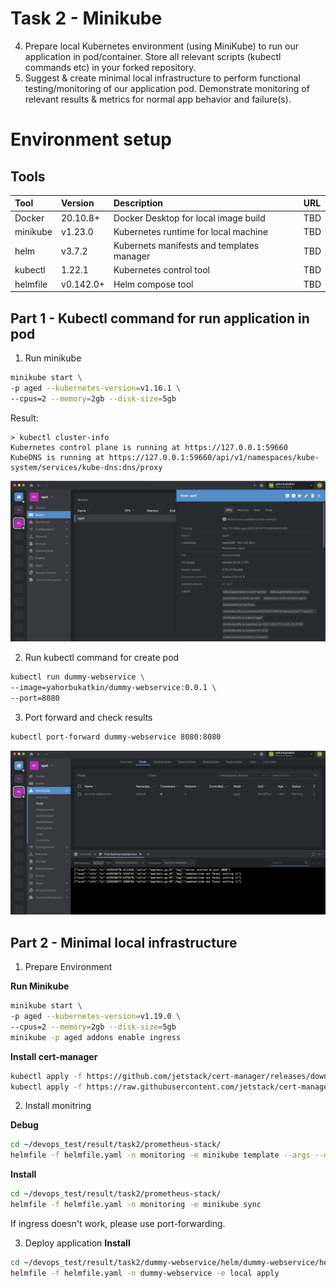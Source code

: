 # Task 2 - Minikube

4. Prepare local Kubernetes environment (using MiniKube) to run our application in pod/container. 
Store all relevant scripts (kubectl commands etc) in your forked repository.
5. Suggest & create minimal local infrastructure to perform functional testing/monitoring of our application pod.
Demonstrate monitoring of relevant results & metrics for normal app behavior and failure(s).

# Environment setup

## Tools
| Tool | Version | Description | URL |
| :--- | :------ | :---------- | :-- | 
| Docker| 20.10.8+ | Docker Desktop for local image build | TBD |
| minikube | v1.23.0 | Kubernetes runtime for local machine | TBD |
| helm | v3.7.2 | Kubernets manifests and templates manager | TBD |
| kubectl | 1.22.1 | Kubernetes control tool| TBD |
| helmfile | v0.142.0+ | Helm compose tool | TBD |

## Part 1 - Kubectl command for run application in pod

1. Run minikube
```bash
minikube start \
-p aged --kubernetes-version=v1.16.1 \
--cpus=2 --memory=2gb --disk-size=5gb
```

Result: 
```
> kubectl cluster-info
Kubernetes control plane is running at https://127.0.0.1:59660
KubeDNS is running at https://127.0.0.1:59660/api/v1/namespaces/kube-system/services/kube-dns:dns/proxy
```
![Alt text](/result/task2/images/minikube_version.png?raw=true "Kubernetes version")

2. Run kubectl command for create pod

```bash
kubectl run dummy-webservice \
--image=yahorbukatkin/dummy-webservice:0.0.1 \
--port=8080
```

3. Port forward and check results
```bash
kubectl port-forward dummy-webservice 8080:8080
```
![Alt text](/result/task2/images/port_forward.png?raw=true "Port forward")

## Part 2 - Minimal local infrastructure

1. Prepare Environment

**Run Minikube**
```bash
minikube start \
-p aged --kubernetes-version=v1.19.0 \
--cpus=2 --memory=2gb --disk-size=5gb
minikube -p aged addons enable ingress
```
**Install cert-manager**
```bash
kubectl apply -f https://github.com/jetstack/cert-manager/releases/download/v1.5.3/cert-manager.yaml
kubectl apply -f https://raw.githubusercontent.com/jetstack/cert-manager/release-0.6/deploy/manifests/00-crds.yaml
```

2. Install monitring

**Debug**
```bash
cd ~/devops_test/result/task2/prometheus-stack/
helmfile -f helmfile.yaml -n monitoring -e minikube template --args --debug
```

**Install**
```bash
cd ~/devops_test/result/task2/prometheus-stack/
helmfile -f helmfile.yaml -n monitoring -e minikube sync
```
If ingress doesn't work, please use port-forwarding.

3. Deploy application
**Install**
```bash
cd ~/devops_test/result/task2/dummy-webservice/helm/dummy-webservice/helmfile/
helmfile -f helmfile.yaml -n dummy-webservice -e local apply
```